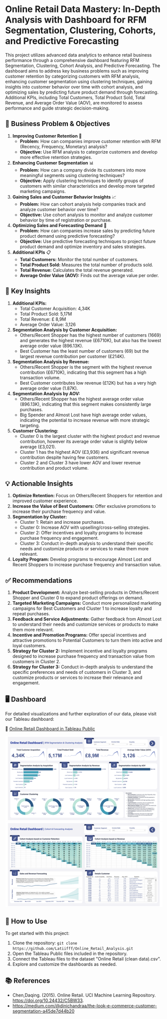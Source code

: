 # Online Retail Data Mastery: In-Depth Analysis with Dashboard for RFM Segmentation, Clustering, Cohorts, and Predictive Forecasting
This project utilizes advanced data analytics to enhance retail business performance through a comprehensive dashboard featuring RFM Segmentation, Clustering, Cohort Analysis, and Predictive Forecasting. The dashboard aims to address key business problems such as improving customer retention by categorizing customers with RFM analysis, enhancing customer segmentation using clustering techniques, gaining insights into customer behavior over time with cohort analysis, and optimizing sales by predicting future product demand through forecasting. Additional KPIs, including Total Customers, Total Product Sold, Total Revenue, and Average Order Value (AOV), are monitored to assess performance and guide strategic decision-making.

## 🧩 Business Problem & Objectives 

1. **Improving Customer Retention** 🔄
   - **Problem:** How can companies improve customer retention with RFM (Recency, Frequency, Monetary) analysis?
   - **Objective:** Use RFM analysis to categorize customers and develop more effective retention strategies.
2. **Enhancing Customer Segmentation** 📊
   - **Problem:** How can a company divide its customers into more meaningful segments using clustering techniques?
   - **Objective:** Apply clustering techniques to identify groups of customers with similar characteristics and develop more targeted marketing campaigns.
3. **Gaining Sales and Customer Behavior Insights** 📈
   - **Problem:** How can cohort analysis help companies track and analyze customer behavior over time?
   - **Objective:** Use cohort analysis to monitor and analyze customer behavior by time of registration or purchase.
4. **Optimizing Sales and Forecasting Demand** 🔮
   - **Problem:** How can companies increase sales by predicting future product demand using predictive forecasting?
   - **Objective:** Use predictive forecasting techniques to project future product demand and optimize inventory and sales strategies.
5. **Additional KPIs** 📋
   * **Total Customers:** Monitor the total number of customers.
   * **Total Product Sold:** Measures the total number of products sold.
   * **Total Revenue:** Calculates the total revenue generated.
   * **Average Order Value (AOV):** Finds out the average value per order.
     
## 🔑 Key Insights
1. **Additional KPIs:**
   - Total Customer Acquisition: 4,34K
   - Total Product Sold: 5,17M
   - Total Revenue: £ 8,9M
   - Average Order Value: 3,126
2. **Segmentation Analysis by Customer Acquisition:**
   - Others/Recent Shopper has the highest number of customers (1669) and generates the highest revenue (£6710K), but also has the lowest average order value (896.13K).
   - Best Customer has the least number of customers (69) but the largest revenue contribution per customer (£214K).
3. **Segmentation Analysis by Revenue:**
   - Others/Recent Shopper is the segment with the highest revenue contribution (£6710K), indicating that this segment has a high transaction volume.
   - Best Customer contributes low revenue (£12K) but has a very high average order value (1.87K).
4. **Segmentation Analysis by AOV:**
   - Others/Recent Shopper has the highest average order value (896.13K), indicating that this segment makes consistently large purchases.
   - Big Spender and Almost Lost have high average order values, indicating the potential to increase revenue with more strategic targeting.
5. **Customer Clustering:**
   - Cluster 0 is the largest cluster with the highest product and revenue contribution, however its average order value is slightly below average (£3,021).
   - Cluster 1 has the highest AOV (£3,936) and significant revenue contribution despite having few customers.
   - Cluster 2 and Cluster 3 have lower AOV and lower revenue contribution and product volume.

     
## 💡 Actionable Insights
1. **Optimize Retention:** Focus on Others/Recent Shoppers for retention and improved customer experience.
2. **Increase the Value of Best Customers:** Offer exclusive promotions to increase their purchase frequency and value.
3. **Segmentation by Cluster:**
   - Cluster 1: Retain and increase purchases.
   - Cluster 0: Increase AOV with upselling/cross-selling strategies.
   - Cluster 2: Offer incentives and loyalty programs to increase purchase frequency and engagement.
   - Cluster 3: Conduct in-depth analysis to understand their specific needs and customize products or services to make them more relevant.
4. **Loyalty Program:** Develop programs to encourage Almost Lost and Recent Shoppers to increase purchase frequency and transaction value.

## ✅ Recommendations
1. **Product Development:** Analyze best-selling products in Others/Recent Shopper and Cluster 0 to expand product offerings on demand.
2. **Targeted Marketing Campaigns:** Conduct more personalized marketing campaigns for Best Customers and Cluster 1 to increase loyalty and repeat purchases.
3. **Feedback and Service Adjustments:** Gather feedback from Almost Lost to understand their needs and customize services or products to make them more relevant.
4. **Incentive and Promotion Programs:** Offer special incentives and attractive promotions to Potential Customers to turn them into active and loyal customers.
5. **Strategy for Cluster 2:** Implement incentive and loyalty programs designed to increase purchase frequency and transaction value from customers in Cluster 2.
6. **Strategy for Cluster 3:** Conduct in-depth analysis to understand the specific preferences and needs of customers in Cluster 3, and customize products or services to increase their relevance and engagement.
   
## 🖥️ Dashboard
For detailed visualizations and further exploration of our data, please visit our Tableau dashboard:

🔰 [Online Retail Dashboard in Tableau Public](https://public.tableau.com/views/OnlineRetailDashboard_17228704584530/Dashboard1?:language=en-US&publish=yes&:sid=&:redirect=auth&:display_count=n&:origin=viz_share_link)

![Dashboard Page 1](Dashboard%201%20-%20Segmentation%20%26%20Clustering.png)
![Dashboard Page 2](Dashboard%202%20-%20Cohort%20%26%20Forecasting.png)

## 🚀 How to Use
To get started with this project:
1. Clone the repository: `git clone https://github.com/Latiifff/Online_Retail_Analysis.git`
2. Open the Tableau Public files included in the repository.
3. Connect the Tableau files to the dataset "Online Retail (clean data).csv".
4. Explore and customize the dashboards as needed.
   
## 📚 References
- Chen,Daqing. (2015). Online Retail. UCI Machine Learning Repository. https://doi.org/10.24432/C5BW33.
- https://medium.com/@dinichandraa/the-look-e-commerce-customer-segmentation-a45de7d44b20

